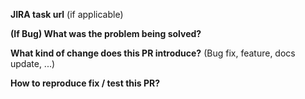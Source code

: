 **JIRA task url** (if applicable)

**(If Bug) What was the problem being solved?**

**What kind of change does this PR introduce?** (Bug fix, feature, docs update, ...)

**How to reproduce fix / test this PR?**
